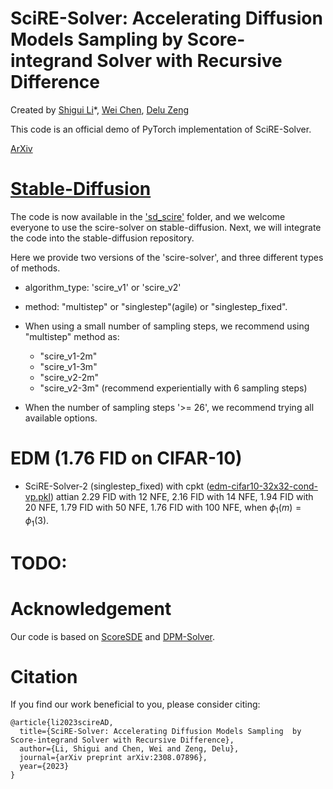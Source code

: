 # SciRE-Solver: Accelerating Diffusion Models Sampling  by Score-integrand Solver with Recursive Difference



Created by [Shigui Li](https://ShiguiLi.github.io/)\*, [Wei Chen](https://scholar.google.com/citations?hl=en&user=n5VpiAMAAAAJ), [Delu Zeng](https://scholar.google.com/citations?user=08RCdoIAAAAJ)

This code is an official demo of PyTorch implementation of SciRE-Solver.

[ArXiv](https://doi.org/10.48550/arXiv.2308.07896)



# [Stable-Diffusion](https://github.com/Stability-AI/StableDiffusion) 
The code is now available in the ['sd_scire'](sd_scire/stable-diffusion/ldm/models/diffusion/scire_solver) folder, and we welcome everyone to use the scire-solver on stable-diffusion. Next, we will integrate the code into the stable-diffusion repository.

Here we provide two versions of the 'scire-solver', and three different types of methods.
- algorithm_type: 'scire_v1' or 'scire_v2'
- method: "multistep" or "singlestep"(agile) or "singlestep_fixed".

- When using a small number of sampling steps, we recommend using "multistep" method as:
  - "scire_v1-2m"
  - "scire_v1-3m"
  - "scire_v2-2m"
  - "scire_v2-3m" (recommend experientially with 6 sampling steps)
- When the number of sampling steps '>= 26', we recommend trying all available options.

# EDM (1.76 FID on CIFAR-10)
- SciRE-Solver-2 (singlestep_fixed) with cpkt ([edm-cifar10-32x32-cond-vp.pkl](https://nvlabs-fi-cdn.nvidia.com/edm/pretrained/edm-cifar10-32x32-cond-vp.pkl)) attian $2.29$ FID with $12$ NFE, $2.16$ FID with $14$ NFE, $1.94$ FID with $20$ NFE, $1.79$ FID with $50$ NFE, $1.76$ FID with $100$ NFE, when $\phi_1(m)=\phi_1(3)$.

# TODO:

# Acknowledgement

Our code is based on [ScoreSDE](https://github.com/yang-song/score_sde) and [DPM-Solver](https://github.com/LuChengTHU/dpm-solver).

# Citation

If you find our work beneficial to you, please consider citing:

```
@article{li2023scireAD,
  title={SciRE-Solver: Accelerating Diffusion Models Sampling  by Score-integrand Solver with Recursive Difference},
  author={Li, Shigui and Chen, Wei and Zeng, Delu},
  journal={arXiv preprint arXiv:2308.07896},
  year={2023}
}
```
